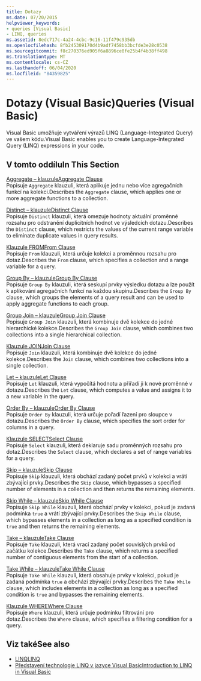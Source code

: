 ```yaml
---
title: Dotazy
ms.date: 07/20/2015
helpviewer_keywords:
- queries [Visual Basic]
- LINQ, queries
ms.assetid: 8edc717c-4a24-4cbc-9c16-11f479c935db
ms.openlocfilehash: 8fb245309170d4b9adf7458bb3bcfde3e28c0538
ms.sourcegitcommit: f8c270376ed905f6a8896ce0fe25b4f4b38ff498
ms.translationtype: MT
ms.contentlocale: cs-CZ
ms.lasthandoff: 06/04/2020
ms.locfileid: "84359825"
---
```

# <a name="queries-visual-basic"></a><span data-ttu-id="16f2c-102">Dotazy (Visual Basic)</span><span class="sxs-lookup"><span data-stu-id="16f2c-102">Queries (Visual Basic)</span></span>
<span data-ttu-id="16f2c-103">Visual Basic umožňuje vytváření výrazů LINQ (Language-Integrated Query) ve vašem kódu.</span><span class="sxs-lookup"><span data-stu-id="16f2c-103">Visual Basic enables you to create Language-Integrated Query (LINQ) expressions in your code.</span></span>  
  
## <a name="in-this-section"></a><span data-ttu-id="16f2c-104">V tomto oddílu</span><span class="sxs-lookup"><span data-stu-id="16f2c-104">In This Section</span></span>  
 [<span data-ttu-id="16f2c-105">Aggregate – klauzule</span><span class="sxs-lookup"><span data-stu-id="16f2c-105">Aggregate Clause</span></span>](aggregate-clause.md)  
 <span data-ttu-id="16f2c-106">Popisuje `Aggregate` klauzuli, která aplikuje jednu nebo více agregačních funkcí na kolekci.</span><span class="sxs-lookup"><span data-stu-id="16f2c-106">Describes the `Aggregate` clause, which applies one or more aggregate functions to a collection.</span></span>  
  
 [<span data-ttu-id="16f2c-107">Distinct – klauzule</span><span class="sxs-lookup"><span data-stu-id="16f2c-107">Distinct Clause</span></span>](distinct-clause.md)  
 <span data-ttu-id="16f2c-108">Popisuje `Distinct` klauzuli, která omezuje hodnoty aktuální proměnné rozsahu pro odstranění duplicitních hodnot ve výsledcích dotazu.</span><span class="sxs-lookup"><span data-stu-id="16f2c-108">Describes the `Distinct` clause, which restricts the values of the current range variable to eliminate duplicate values in query results.</span></span>  
  
 [<span data-ttu-id="16f2c-109">Klauzule FROM</span><span class="sxs-lookup"><span data-stu-id="16f2c-109">From Clause</span></span>](from-clause.md)  
 <span data-ttu-id="16f2c-110">Popisuje `From` klauzuli, která určuje kolekci a proměnnou rozsahu pro dotaz.</span><span class="sxs-lookup"><span data-stu-id="16f2c-110">Describes the `From` clause, which specifies a collection and a range variable for a query.</span></span>  
  
 [<span data-ttu-id="16f2c-111">Group By – klauzule</span><span class="sxs-lookup"><span data-stu-id="16f2c-111">Group By Clause</span></span>](group-by-clause.md)  
 <span data-ttu-id="16f2c-112">Popisuje `Group By` klauzuli, která seskupí prvky výsledku dotazu a lze použít k aplikování agregačních funkcí na každou skupinu.</span><span class="sxs-lookup"><span data-stu-id="16f2c-112">Describes the `Group By` clause, which groups the elements of a query result and can be used to apply aggregate functions to each group.</span></span>  
  
 [<span data-ttu-id="16f2c-113">Group Join – klauzule</span><span class="sxs-lookup"><span data-stu-id="16f2c-113">Group Join Clause</span></span>](group-join-clause.md)  
 <span data-ttu-id="16f2c-114">Popisuje `Group Join` klauzuli, která kombinuje dvě kolekce do jedné hierarchické kolekce.</span><span class="sxs-lookup"><span data-stu-id="16f2c-114">Describes the `Group Join` clause, which combines two collections into a single hierarchical collection.</span></span>  
  
 [<span data-ttu-id="16f2c-115">Klauzule JOIN</span><span class="sxs-lookup"><span data-stu-id="16f2c-115">Join Clause</span></span>](join-clause.md)  
 <span data-ttu-id="16f2c-116">Popisuje `Join` klauzuli, která kombinuje dvě kolekce do jedné kolekce.</span><span class="sxs-lookup"><span data-stu-id="16f2c-116">Describes the `Join` clause, which combines two collections into a single collection.</span></span>  
  
 [<span data-ttu-id="16f2c-117">Let – klauzule</span><span class="sxs-lookup"><span data-stu-id="16f2c-117">Let Clause</span></span>](let-clause.md)  
 <span data-ttu-id="16f2c-118">Popisuje `Let` klauzuli, která vypočítá hodnotu a přiřadí ji k nové proměnné v dotazu.</span><span class="sxs-lookup"><span data-stu-id="16f2c-118">Describes the `Let` clause, which computes a value and assigns it to a new variable in the query.</span></span>  
  
 [<span data-ttu-id="16f2c-119">Order By – klauzule</span><span class="sxs-lookup"><span data-stu-id="16f2c-119">Order By Clause</span></span>](order-by-clause.md)  
 <span data-ttu-id="16f2c-120">Popisuje `Order By` klauzuli, která určuje pořadí řazení pro sloupce v dotazu.</span><span class="sxs-lookup"><span data-stu-id="16f2c-120">Describes the `Order By` clause, which specifies the sort order for columns in a query.</span></span>  
  
 [<span data-ttu-id="16f2c-121">Klauzule SELECT</span><span class="sxs-lookup"><span data-stu-id="16f2c-121">Select Clause</span></span>](select-clause.md)  
 <span data-ttu-id="16f2c-122">Popisuje `Select` klauzuli, která deklaruje sadu proměnných rozsahu pro dotaz.</span><span class="sxs-lookup"><span data-stu-id="16f2c-122">Describes the `Select` clause, which declares a set of range variables for a query.</span></span>  
  
 [<span data-ttu-id="16f2c-123">Skip – klauzule</span><span class="sxs-lookup"><span data-stu-id="16f2c-123">Skip Clause</span></span>](skip-clause.md)  
 <span data-ttu-id="16f2c-124">Popisuje `Skip` klauzuli, která obchází zadaný počet prvků v kolekci a vrátí zbývající prvky.</span><span class="sxs-lookup"><span data-stu-id="16f2c-124">Describes the `Skip` clause, which bypasses a specified number of elements in a collection and then returns the remaining elements.</span></span>  
  
 [<span data-ttu-id="16f2c-125">Skip While – klauzule</span><span class="sxs-lookup"><span data-stu-id="16f2c-125">Skip While Clause</span></span>](skip-while-clause.md)  
 <span data-ttu-id="16f2c-126">Popisuje `Skip While` klauzuli, která obchází prvky v kolekci, pokud je zadaná podmínka `true` a vrátí zbývající prvky.</span><span class="sxs-lookup"><span data-stu-id="16f2c-126">Describes the `Skip While` clause, which bypasses elements in a collection as long as a specified condition is `true` and then returns the remaining elements.</span></span>  
  
 [<span data-ttu-id="16f2c-127">Take – klauzule</span><span class="sxs-lookup"><span data-stu-id="16f2c-127">Take Clause</span></span>](take-clause.md)  
 <span data-ttu-id="16f2c-128">Popisuje `Take` klauzuli, která vrací zadaný počet souvislých prvků od začátku kolekce.</span><span class="sxs-lookup"><span data-stu-id="16f2c-128">Describes the `Take` clause, which returns a specified number of contiguous elements from the start of a collection.</span></span>  
  
 [<span data-ttu-id="16f2c-129">Take While – klauzule</span><span class="sxs-lookup"><span data-stu-id="16f2c-129">Take While Clause</span></span>](take-while-clause.md)  
 <span data-ttu-id="16f2c-130">Popisuje `Take While` klauzuli, která obsahuje prvky v kolekci, pokud je zadaná podmínka `true` a obchází zbývající prvky.</span><span class="sxs-lookup"><span data-stu-id="16f2c-130">Describes the `Take While` clause, which includes elements in a collection as long as a specified condition is `true` and bypasses the remaining elements.</span></span>  
  
 [<span data-ttu-id="16f2c-131">Klauzule WHERE</span><span class="sxs-lookup"><span data-stu-id="16f2c-131">Where Clause</span></span>](where-clause.md)  
 <span data-ttu-id="16f2c-132">Popisuje `Where` klauzuli, která určuje podmínku filtrování pro dotaz.</span><span class="sxs-lookup"><span data-stu-id="16f2c-132">Describes the `Where` clause, which specifies a filtering condition for a query.</span></span>  
  
## <a name="see-also"></a><span data-ttu-id="16f2c-133">Viz také</span><span class="sxs-lookup"><span data-stu-id="16f2c-133">See also</span></span>

- [<span data-ttu-id="16f2c-134">LINQ</span><span class="sxs-lookup"><span data-stu-id="16f2c-134">LINQ</span></span>](../../programming-guide/language-features/linq/index.md)
- [<span data-ttu-id="16f2c-135">Představení technologie LINQ v jazyce Visual Basic</span><span class="sxs-lookup"><span data-stu-id="16f2c-135">Introduction to LINQ in Visual Basic</span></span>](../../programming-guide/language-features/linq/introduction-to-linq.md)
